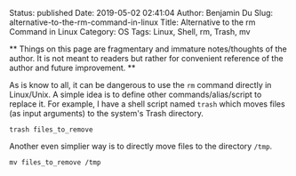 Status: published
Date: 2019-05-02 02:41:04
Author: Benjamin Du
Slug: alternative-to-the-rm-command-in-linux
Title: Alternative to the rm Command in Linux
Category: OS
Tags: Linux, Shell, rm, Trash, mv

**
Things on this page are fragmentary and immature notes/thoughts of the author.
It is not meant to readers but rather for convenient reference of the author and future improvement.
**

As is know to all,
it can be dangerous to use the `rm` command directly in Linux/Unix. 
A simple idea is to define other commands/alias/script to replace it.
For example, 
I have a shell script named `trash` which moves files (as input arguments) to the system's Trash directory.

    trash files_to_remove

Another even simplier way is to directly move files to the directory `/tmp`.

    mv files_to_remove /tmp
